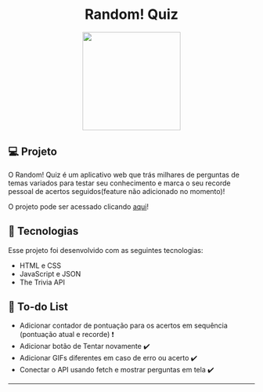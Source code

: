 <h1 align="center"> Random! Quiz </h1>

<div align="center"><img src="https://cdn-icons-png.flaticon.com/512/2274/2274755.png" width=200px></div>

## 💻 Projeto

O Random! Quiz é um aplicativo web que trás milhares de perguntas de temas variados para testar seu conhecimento e marca o seu recorde pessoal de acertos seguidos(feature não adicionado no momento)!

O projeto pode ser acessado clicando [aqui](https://random-quiz-self.vercel.app/)!


## 🚀 Tecnologias

Esse projeto foi desenvolvido com as seguintes tecnologias:

- HTML e CSS
- JavaScript e JSON
- The Trivia API

## 🔖 To-do List

- Adicionar contador de pontuação para os acertos em sequência (pontuação atual e recorde) ❗
- Adicionar botão de Tentar novamente ✔️
- Adicionar GIFs diferentes em caso de erro ou acerto ✔️
- Conectar o API usando fetch e mostrar perguntas em tela ✔️

---
